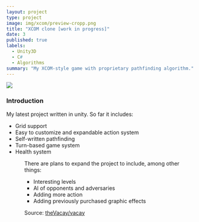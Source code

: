 ```yaml
---
layout: project
type: project
image: img/xcom/preview-cropp.png
title: "XCOM clone [work in progress]"
date: 3
published: true
labels:
  - Unity3D
  - C#
  - Algorithms
summary: "My XCOM-style game with proprietary pathfinding algorithm."
---
```

<img src="../img/xcom/animation.gif">
<h3>Introduction</h3>
My latest project written in unity. So far it includes:
<ul>
<li>Grid support</li>
<li>Easy to customize and expandable action system</li>
<li>Self-written pathfinding</li>
<li>Turn-based game system</li>
<li>Health system</li>
<ul>

There are plans to expand the project to include, among other things:
<ul>
<li>Interesting levels</li>
<li>AI of opponents and adversaries</li>
<li>Adding more action</li>
<li>Adding previously purchased graphic effects</li>
</ul>
 
Source: <a href="https://github.com/theVacay/vacay">theVacay/vacay</a>
